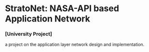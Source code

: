 # StratoNet: NASA-API based Application Network

### [University Project]

a project on the application layer network design and implementation.
